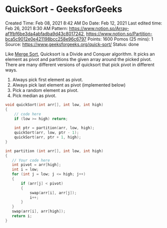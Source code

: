 # QuickSort - GeeksforGeeks

Created Time: Feb 08, 2021 8:42 AM
Do Date: Feb 12, 2021
Last edited time: Feb 26, 2021 8:30 AM
Pattern: https://www.notion.so/Array-af1fbf6be3da4abfadba9d43c8017242, https://www.notion.so/Partition-bca5c9012e0e421198bcc258e96c6797
Points: 1600
Pomos (25 mins): 1
Source: https://www.geeksforgeeks.org/quick-sort/
Status: done

Like [Merge Sort](http://quiz.geeksforgeeks.org/merge-sort/), Quicksort is a Divide and Conquer algorithm. It picks an element as pivot and partitions the given array around the picked pivot. There are many different versions of quicksort that pick pivot in different ways.

1. Always pick first element as pivot.
2. Always pick last element as pivot (implemented below)
3. Pick a random element as pivot.
4. Pick median as pivot.

```cpp
void quickSort(int arr[], int low, int high)
{
    // code here
    if (low >= high) return; 
    
    int ptr = partition(arr, low, high); 
    quickSort(arr, low, ptr - 1); 
    quickSort(arr, ptr + 1, high); 
}

int partition (int arr[], int low, int high)
{
   // Your code here
   int pivot = arr[high]; 
   int i = low;
   for (int j = low; j <= high; j++)
   {
       if (arr[j] < pivot)
       {
           swap(arr[i], arr[j]); 
           i++; 
       }
   }
   swap(arr[i], arr[high]); 
   return i; 
}
```